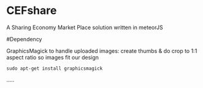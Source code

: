 # CEFshare
A Sharing Economy Market Place solution written in meteorJS

#Dependency

GraphicsMagick to handle uploaded images: create thumbs & do crop to 1:1 aspect ratio so images fit our design

```sudo apt-get install graphicsmagick```

.....